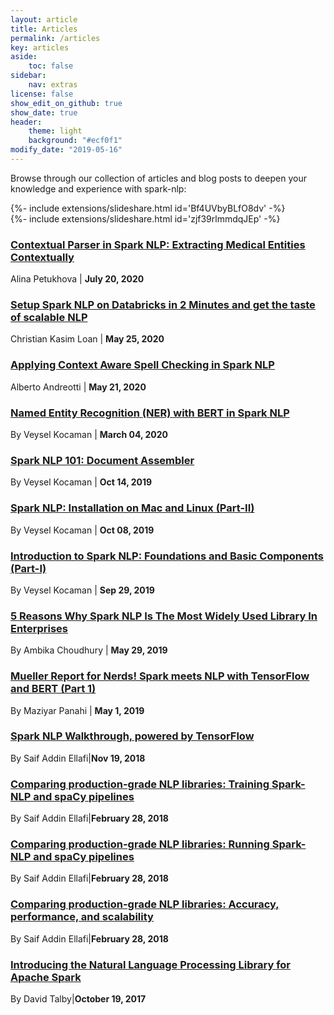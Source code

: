 ```yaml
---
layout: article
title: Articles
permalink: /articles
key: articles
aside:
    toc: false
sidebar:
    nav: extras    
license: false
show_edit_on_github: true
show_date: true
header:
    theme: light
    background: "#ecf0f1"
modify_date: "2019-05-16"
---
```


Browse through our collection of articles and blog posts to deepen your knowledge and experience with spark-nlp:

<div>{%- include extensions/slideshare.html id='Bf4UVbyBLfO8dv' -%}</div>

<div>{%- include extensions/slideshare.html id='zjf39rlmmdqJEp' -%}</div>

### [Contextual Parser in Spark NLP: Extracting Medical Entities Contextually](https://medium.com/spark-nlp/contextual-parser-in-spark-nlp-extracting-medical-entities-contextually-cdbf0e2cb693)

Alina Petukhova | **July 20, 2020**

### [Setup Spark NLP on Databricks in 2 Minutes and get the taste of scalable NLP](https://medium.com/spark-nlp/spark-nlp-quickstart-tutorial-with-databricks-5df54853cf0a)

Christian Kasim Loan | **May 25, 2020**

### [Applying Context Aware Spell Checking in Spark NLP](https://medium.com/spark-nlp/applying-context-aware-spell-checking-in-spark-nlp-3c29c46963bc)

Alberto Andreotti | **May 21, 2020**

### [Named Entity Recognition (NER) with BERT in Spark NLP](https://towardsdatascience.com/named-entity-recognition-ner-with-bert-in-spark-nlp-874df20d1d77)

By Veysel Kocaman | **March 04, 2020**

### [Spark NLP 101: Document Assembler](https://medium.com/spark-nlp/spark-nlp-101-document-assembler-500018f5f6b5)

By Veysel Kocaman | **Oct 14, 2019**

### [Spark NLP: Installation on Mac and Linux (Part-II)](https://medium.com/spark-nlp/introduction-to-spark-nlp-installation-and-getting-started-part-ii-d009f7a177f3)

By Veysel Kocaman | **Oct 08, 2019**

### [Introduction to Spark NLP: Foundations and Basic Components (Part-I)](https://medium.com/spark-nlp/introduction-to-spark-nlp-foundations-and-basic-components-part-i-c83b7629ed59)

By Veysel Kocaman | **Sep 29, 2019**

### [5 Reasons Why Spark NLP Is The Most Widely Used Library In Enterprises](https://www.analyticsindiamag.com/5-reasons-why-spark-nlp-is-the-most-widely-used-library-in-enterprises/)

By Ambika Choudhury | **May 29, 2019**

### [Mueller Report for Nerds! Spark meets NLP with TensorFlow and BERT (Part 1)](https://medium.com/hackernoon/mueller-report-for-nerds-spark-meets-nlp-with-tensorflow-and-bert-part-1-32490a8f8f12)

By Maziyar Panahi | **May 1, 2019**

### [Spark NLP Walkthrough, powered by TensorFlow](https://medium.com/@saif1988/spark-nlp-walkthrough-powered-by-tensorflow-9965538663fd)

By Saif Addin Ellafi|**Nov 19, 2018**

### [Comparing production-grade NLP libraries: Training Spark-NLP and spaCy pipelines](https://www.oreilly.com/ideas/comparing-production-grade-nlp-libraries-training-spark-nlp-and-spacy-pipelines)

By Saif Addin Ellafi|**February 28, 2018**

### [Comparing production-grade NLP libraries: Running Spark-NLP and spaCy pipelines](https://www.oreilly.com/ideas/comparing-production-grade-nlp-libraries-running-spark-nlp-and-spacy-pipelines)

By Saif Addin Ellafi|**February 28, 2018**

### [Comparing production-grade NLP libraries: Accuracy, performance, and scalability](https://www.oreilly.com/ideas/comparing-production-grade-nlp-libraries-accuracy-performance-and-scalability)

By Saif Addin Ellafi|**February 28, 2018**

### [Introducing the Natural Language Processing Library for Apache Spark](https://databricks.com/blog/2017/10/19/introducing-natural-language-processing-library-apache-spark.html)

By David Talby|**October 19, 2017**